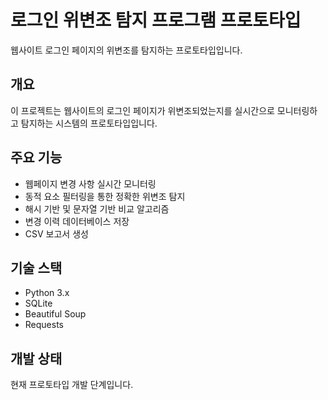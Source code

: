 # 로그인 위변조 탐지 프로그램 프로토타입

웹사이트 로그인 페이지의 위변조를 탐지하는 프로토타입입니다.

## 개요

이 프로젝트는 웹사이트의 로그인 페이지가 위변조되었는지를 실시간으로 모니터링하고 탐지하는 시스템의 프로토타입입니다.

## 주요 기능

- 웹페이지 변경 사항 실시간 모니터링
- 동적 요소 필터링을 통한 정확한 위변조 탐지
- 해시 기반 및 문자열 기반 비교 알고리즘
- 변경 이력 데이터베이스 저장
- CSV 보고서 생성

## 기술 스택

- Python 3.x
- SQLite
- Beautiful Soup
- Requests

## 개발 상태

현재 프로토타입 개발 단계입니다.